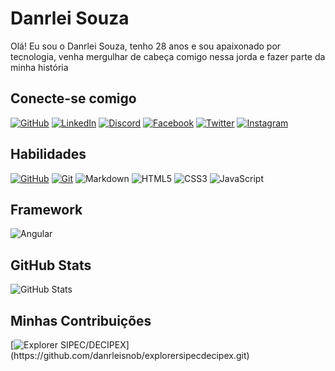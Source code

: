 # Danrlei Souza
Olá! Eu sou o Danrlei Souza, tenho 28 anos e sou apaixonado por tecnologia, venha mergulhar de cabeça comigo nessa jorda e fazer parte da minha história

## Conecte-se comigo
[![GitHub](https://img.shields.io/badge/GitHub-000?style=for-the-badge&logo=github&logoColor=fff)](https://github.com/danrleisnob)
[![LinkedIn](https://img.shields.io/badge/LinkedIn-000?style=for-the-badge&logo=linkedin&logoColor=0E76A8)](https://br.linkedin.com/in/danrlei-souza)
[![Discord](https://img.shields.io/badge/Discord-000?style=for-the-badge&logo=discord)](https://www.discord.com/in/Danrlei#4361/)
[![Facebook](https://img.shields.io/badge/Facebook-000?style=for-the-badge&logo=facebook)](https://www.facebook.com/danrlei.souza.58/)
[![Twitter](https://img.shields.io/badge/Twitter-000?style=for-the-badge&logo=twitter)](https://twitter.com/danrlei45)
[![Instagram](https://img.shields.io/badge/Instagram-000?style=for-the-badge&logo=instagram)](https://www.instagram.com/souzadanrlei/)

## Habilidades
[![GitHub](https://img.shields.io/badge/GitHub-000?style=for-the-badge&logo=github&logoColor=FFF)](https://docs.github.com/)
[![Git](https://img.shields.io/badge/Git-000?style=for-the-badge&logo=git&logoColor=red)](https://git-scm.com/doc)
![Markdown](https://img.shields.io/badge/Markdown-000?style=for-the-badge&logo=markdown)
![HTML5](https://img.shields.io/badge/HTML5-000?style=for-the-badge&logo=html5)
![CSS3](https://img.shields.io/badge/CSS3-000?style=for-the-badge&logo=css3&logoColor=264CE4)
![JavaScript](https://img.shields.io/badge/JavaScript-000?style=for-the-badge&logo=javascript)

## Framework
![Angular](https://img.shields.io/badge/Angular-000?style=for-the-badge&logo=angular&logoColor=C3002F)


## GitHub Stats
![GitHub Stats](https://github-readme-stats.vercel.app/api?username=danrleisnob&theme=transparent&bg_color=000&border_color=fff&show_icons=true&icon_color=fff&title_color=fff&text_color=fff&hide_title=true&hide=stars)

## Minhas Contribuições
[![Explorer SIPEC/DECIPEX]([https://github-readme-stats.vercel.app/api/pin/](https://danrleisnob.github.io/danrleicurriculo/)?username=danrleisnob&repo=explorerspecdecipex&bg_color=ec63a1&border_color=fff&show_icons=true&icon_color=fff&title_color=fff&text_color=000)](https://github.com/danrleisnob/explorersipecdecipex.git)
